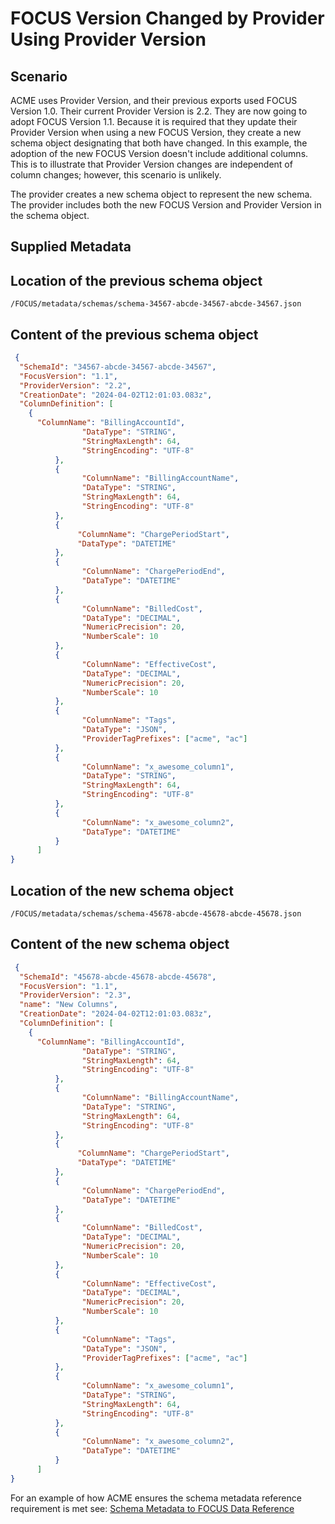 # FOCUS Version Changed by Provider Using Provider Version

## Scenario

ACME uses Provider Version, and their previous exports used FOCUS Version 1.0. Their current Provider Version is 2.2. They are now going to adopt FOCUS Version 1.1. Because it is required that they update their Provider Version when using a new FOCUS Version, they create a new schema object designating that both have changed. In this example, the adoption of the new FOCUS Version doesn't include additional columns. This is to illustrate that Provider Version changes are independent of column changes; however, this scenario is unlikely.

The provider creates a new schema object to represent the new schema. The provider includes both the new FOCUS Version and Provider Version in the schema object.

## Supplied Metadata

## Location of the previous schema object

`/FOCUS/metadata/schemas/schema-34567-abcde-34567-abcde-34567.json`

## Content of the previous schema object

```json
 {
  "SchemaId": "34567-abcde-34567-abcde-34567",
  "FocusVersion": "1.1",
  "ProviderVersion": "2.2",
  "CreationDate": "2024-04-02T12:01:03.083z",
  "ColumnDefinition": [
    {
      "ColumnName": "BillingAccountId",
                "DataType": "STRING",
                "StringMaxLength": 64,
                "StringEncoding": "UTF-8"
          },
          {
                "ColumnName": "BillingAccountName",
                "DataType": "STRING",
                "StringMaxLength": 64,
                "StringEncoding": "UTF-8"
          },
          {
               "ColumnName": "ChargePeriodStart",
               "DataType": "DATETIME"
          },
          {
                "ColumnName": "ChargePeriodEnd",
                "DataType": "DATETIME"
          },
          {
                "ColumnName": "BilledCost",
                "DataType": "DECIMAL",
                "NumericPrecision": 20,
                "NumberScale": 10
          },
          {
                "ColumnName": "EffectiveCost",
                "DataType": "DECIMAL",
                "NumericPrecision": 20,
                "NumberScale": 10
          },
          {
                "ColumnName": "Tags",
                "DataType": "JSON",
                "ProviderTagPrefixes": ["acme", "ac"]
          },
          {
                "ColumnName": "x_awesome_column1",
                "DataType": "STRING",
                "StringMaxLength": 64,
                "StringEncoding": "UTF-8"
          },
          {
                "ColumnName": "x_awesome_column2",
                "DataType": "DATETIME"
          }
      ]
}
```

## Location of the new schema object

`/FOCUS/metadata/schemas/schema-45678-abcde-45678-abcde-45678.json`

## Content of the new schema object

```json
 {
  "SchemaId": "45678-abcde-45678-abcde-45678",
  "FocusVersion": "1.1",
  "ProviderVersion": "2.3",
  "name": "New Columns",
  "CreationDate": "2024-04-02T12:01:03.083z",
  "ColumnDefinition": [
    {
      "ColumnName": "BillingAccountId",
                "DataType": "STRING",
                "StringMaxLength": 64,
                "StringEncoding": "UTF-8"
          },
          {
                "ColumnName": "BillingAccountName",
                "DataType": "STRING",
                "StringMaxLength": 64,
                "StringEncoding": "UTF-8"
          },
          {
               "ColumnName": "ChargePeriodStart",
               "DataType": "DATETIME"
          },
          {
                "ColumnName": "ChargePeriodEnd",
                "DataType": "DATETIME"
          },
          {
                "ColumnName": "BilledCost",
                "DataType": "DECIMAL",
                "NumericPrecision": 20,
                "NumberScale": 10
          },
          {
                "ColumnName": "EffectiveCost",
                "DataType": "DECIMAL",
                "NumericPrecision": 20,
                "NumberScale": 10
          },
          {
                "ColumnName": "Tags",
                "DataType": "JSON",
                "ProviderTagPrefixes": ["acme", "ac"]
          },
          {
                "ColumnName": "x_awesome_column1",
                "DataType": "STRING",
                "StringMaxLength": 64,
                "StringEncoding": "UTF-8"
          },
          {
                "ColumnName": "x_awesome_column2",
                "DataType": "DATETIME"
          }
      ]
}
```

For an example of how ACME ensures the schema metadata reference requirement is met see: [Schema Metadata to FOCUS Data Reference](schema_metadata_reference_example.md)
